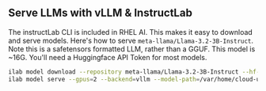 ## Serve LLMs with vLLM & InstructLab

The instructLab CLI is included in RHEL AI. This makes it easy to download and serve models. Here's how to serve `meta-llama/Llama-3.2-3B-Instruct`.
Note this is a safetensors formatted LLM, rather than a GGUF. This model is ~16G. You'll need a Huggingface API Token for most models.

```bash
ilab model download --repository meta-llama/Llama-3.2-3B-Instruct --hf-token XXXxxxxx
ilab model serve --gpus=2 --backend=vllm --model-path=/var/home/cloud-user/.cache/instructlab/models/meta-llama/Llama-3.2-3B-Instruct 
```


